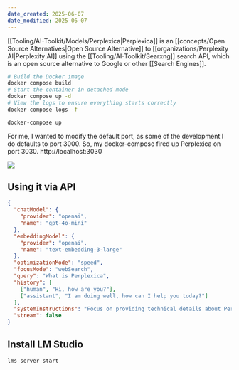 ```yaml
---
date_created: 2025-06-07
date_modified: 2025-06-07
---
```

[[Tooling/AI-Toolkit/Models/Perplexica|Perplexica]] is an [[concepts/Open Source Alternatives|Open Source Alternative]] to [[organizations/Perplexity AI|Perplexity AI]] using the [[Tooling/AI-Toolkit/Searxng]] search API, which is an open source alternative to Google or other [[Search Engines]].

```bash
# Build the Docker image 
docker compose build 
# Start the container in detached mode 
docker compose up -d 
# View the logs to ensure everything starts correctly 
docker compose logs -f
```

```bash
docker-compose up
```

For me, I wanted to modify the default port, as some of the development I do defaults to port 3000.  So, my docker-compose fired up Perplexica on port 3030.
http://localhost:3030


![](https://i.imgur.com/WIeJSAJ.png)
## Using it via API

```json
{
  "chatModel": {
    "provider": "openai",
    "name": "gpt-4o-mini"
  },
  "embeddingModel": {
    "provider": "openai",
    "name": "text-embedding-3-large"
  },
  "optimizationMode": "speed",
  "focusMode": "webSearch",
  "query": "What is Perplexica",
  "history": [
    ["human", "Hi, how are you?"],
    ["assistant", "I am doing well, how can I help you today?"]
  ],
  "systemInstructions": "Focus on providing technical details about Perplexica's architecture.",
  "stream": false
}
```

## Install LM Studio
```bash
lms server start
```


